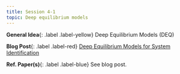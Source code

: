 ```yaml
---
title: Session 4-1
topic: Deep equilibrium models
---
```




**General Idea**{: .label .label-yellow}
Deep Equilibrium Models (DEQ)

**Blog Post**{: .label .label-red}
[Deep Equilibrium Models for System Identification](https://dany-l.github.io/spaghetti/deq_for_sysid/)

**Ref. Paper(s)**{: .label .label-blue}
See blog post.
